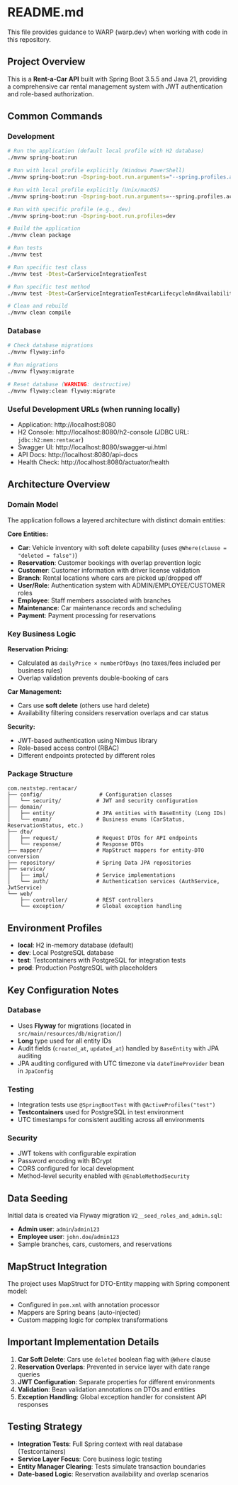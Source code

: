 # README.md

This file provides guidance to WARP (warp.dev) when working with code in this repository.

## Project Overview

This is a **Rent-a-Car API** built with Spring Boot 3.5.5 and Java 21, providing a comprehensive car rental management system with JWT authentication and role-based authorization.

## Common Commands

### Development
```bash
# Run the application (default local profile with H2 database)
./mvnw spring-boot:run

# Run with local profile explicitly (Windows PowerShell)
./mvnw spring-boot:run -Dspring-boot.run.arguments="--spring.profiles.active=local"

# Run with local profile explicitly (Unix/macOS)
./mvnw spring-boot:run -Dspring-boot.run.arguments=--spring.profiles.active=local

# Run with specific profile (e.g., dev)
./mvnw spring-boot:run -Dspring-boot.run.profiles=dev

# Build the application
./mvnw clean package

# Run tests
./mvnw test

# Run specific test class
./mvnw test -Dtest=CarServiceIntegrationTest

# Run specific test method
./mvnw test -Dtest=CarServiceIntegrationTest#carLifecycleAndAvailability

# Clean and rebuild
./mvnw clean compile
```

### Database
```bash
# Check database migrations
./mvnw flyway:info

# Run migrations
./mvnw flyway:migrate

# Reset database (WARNING: destructive)
./mvnw flyway:clean flyway:migrate
```

### Useful Development URLs (when running locally)
- Application: http://localhost:8080
- H2 Console: http://localhost:8080/h2-console (JDBC URL: `jdbc:h2:mem:rentacar`)
- Swagger UI: http://localhost:8080/swagger-ui.html
- API Docs: http://localhost:8080/api-docs
- Health Check: http://localhost:8080/actuator/health

## Architecture Overview

### Domain Model
The application follows a layered architecture with distinct domain entities:

**Core Entities:**
- **Car**: Vehicle inventory with soft delete capability (uses `@Where(clause = "deleted = false")`)
- **Reservation**: Customer bookings with overlap prevention logic
- **Customer**: Customer information with driver license validation
- **Branch**: Rental locations where cars are picked up/dropped off
- **User/Role**: Authentication system with ADMIN/EMPLOYEE/CUSTOMER roles
- **Employee**: Staff members associated with branches
- **Maintenance**: Car maintenance records and scheduling
- **Payment**: Payment processing for reservations

### Key Business Logic

**Reservation Pricing:** 
- Calculated as `dailyPrice × numberOfDays` (no taxes/fees included per business rules)
- Overlap validation prevents double-booking of cars

**Car Management:**
- Cars use **soft delete** (others use hard delete)
- Availability filtering considers reservation overlaps and car status

**Security:**
- JWT-based authentication using Nimbus library
- Role-based access control (RBAC)
- Different endpoints protected by different roles

### Package Structure
```
com.nextstep.rentacar/
├── config/                  # Configuration classes
│   └── security/           # JWT and security configuration
├── domain/
│   ├── entity/             # JPA entities with BaseEntity (Long IDs)
│   └── enums/              # Business enums (CarStatus, ReservationStatus, etc.)
├── dto/
│   ├── request/            # Request DTOs for API endpoints
│   └── response/           # Response DTOs
├── mapper/                 # MapStruct mappers for entity-DTO conversion
├── repository/             # Spring Data JPA repositories
├── service/
│   ├── impl/               # Service implementations
│   └── auth/               # Authentication services (AuthService, JwtService)
└── web/
    ├── controller/         # REST controllers
    └── exception/          # Global exception handling
```

## Environment Profiles

- **local**: H2 in-memory database (default)
- **dev**: Local PostgreSQL database
- **test**: Testcontainers with PostgreSQL for integration tests  
- **prod**: Production PostgreSQL with placeholders

## Key Configuration Notes

### Database
- Uses **Flyway** for migrations (located in `src/main/resources/db/migration/`)
- **Long** type used for all entity IDs
- Audit fields (`created_at`, `updated_at`) handled by `BaseEntity` with JPA auditing
- JPA auditing configured with UTC timezone via `dateTimeProvider` bean in `JpaConfig`

### Testing
- Integration tests use `@SpringBootTest` with `@ActiveProfiles("test")`
- **Testcontainers** used for PostgreSQL in test environment
- UTC timestamps for consistent auditing across all environments

### Security
- JWT tokens with configurable expiration
- Password encoding with BCrypt
- CORS configured for local development
- Method-level security enabled with `@EnableMethodSecurity`

## Data Seeding

Initial data is created via Flyway migration `V2__seed_roles_and_admin.sql`:
- **Admin user**: `admin`/`admin123`
- **Employee user**: `john.doe`/`admin123`
- Sample branches, cars, customers, and reservations

## MapStruct Integration

The project uses MapStruct for DTO-Entity mapping with Spring component model:
- Configured in `pom.xml` with annotation processor
- Mappers are Spring beans (auto-injected)
- Custom mapping logic for complex transformations

## Important Implementation Details

1. **Car Soft Delete**: Cars use `deleted` boolean flag with `@Where` clause
2. **Reservation Overlaps**: Prevented in service layer with date range queries
3. **JWT Configuration**: Separate properties for different environments
4. **Validation**: Bean validation annotations on DTOs and entities
5. **Exception Handling**: Global exception handler for consistent API responses

## Testing Strategy

- **Integration Tests**: Full Spring context with real database (Testcontainers)
- **Service Layer Focus**: Core business logic testing
- **Entity Manager Clearing**: Tests simulate transaction boundaries
- **Date-based Logic**: Reservation availability and overlap scenarios
